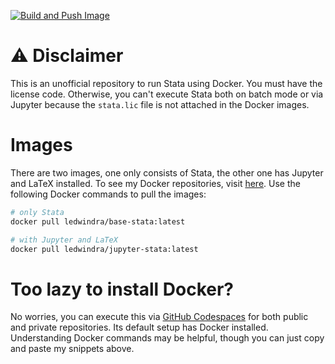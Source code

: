 [![Build and Push Image](https://github.com/ledwindra/docker-stata/actions/workflows/docker-stata.yml/badge.svg)](https://github.com/ledwindra/docker-stata/actions/workflows/docker-stata.yml)

# ⚠️ Disclaimer
This is an unofficial repository to run Stata using Docker. You must have the license code. Otherwise, you can't execute Stata both on batch mode or via Jupyter because the `stata.lic` file is not attached in the Docker images.

# Images
There are two images, one only consists of Stata, the other one has Jupyter and LaTeX installed. To see my Docker repositories, visit [here](https://hub.docker.com/u/ledwindra). Use the following Docker commands to pull the images:

```bash
# only Stata
docker pull ledwindra/base-stata:latest

# with Jupyter and LaTeX
docker pull ledwindra/jupyter-stata:latest
```

# Too lazy to install Docker?
No worries, you can execute this via [GitHub Codespaces](https://docs.github.com/en/codespaces/overview) for both public and private repositories. Its default setup has Docker installed. Understanding Docker commands may be helpful, though you can just copy and paste my snippets above.